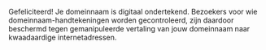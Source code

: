 Gefeliciteerd! Je domeinnaam is digitaal ondertekend. Bezoekers voor wie domeinnaam-handtekeningen worden gecontroleerd, zijn daardoor beschermd tegen gemanipuleerde vertaling van jouw domeinnaam naar kwaadaardige internetadressen.
